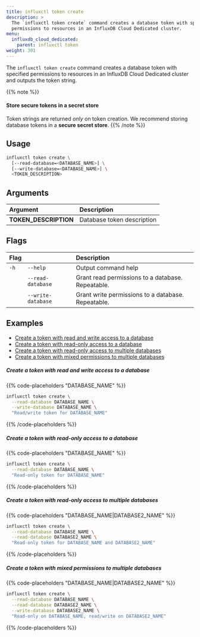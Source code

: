```yaml
---
title: influxctl token create
description: >
  The `influxctl token create` command creates a database token with specified
  permissions to resources in an InfluxDB Cloud Dedicated cluster.
menu:
  influxdb_cloud_dedicated:
    parent: influxctl token
weight: 301
---
```


The `influxctl token create` command creates a database token with specified
permissions to resources in an InfluxDB Cloud Dedicated cluster and outputs
the token string.

{{% note %}}
#### Store secure tokens in a secret store

Token strings are returned _only_ on token creation.
We recommend storing database tokens in a **secure secret store**.
{{% /note %}}

## Usage

```sh
influxctl token create \
  [--read-database=<DATABASE_NAME>] \
  [--write-database=<DATABASE_NAME>] \
  <TOKEN_DESCRIPTION>
```

## Arguments

| Argument              | Description                |
| :-------------------- | :------------------------- |
| **TOKEN_DESCRIPTION** | Database token description |

## Flags

| Flag |                    | Description                           |
| :--- | :----------------- | :------------------------------------ |
| `-h` | `--help`           | Output command help                   |
|      | `--read-database`  | Grant read permissions to a database. Repeatable.  |
|      | `--write-database` | Grant write permissions to a database. Repeatable. |

## Examples

- [Create a token with read and write access to a database](#create-a-token-with-read-and-write-access-to-a-database)
- [Create a token with read-only access to a database](#create-a-token-with-read-only-access-to-a-database)
- [Create a token with read-only access to multiple databases](#create-a-token-with-read-only-access-to-multiple-database)
- [Create a token with mixed permissions to multiple databases](#create-a-token-with-mixed-permissions-on-multiple-database)

##### Create a token with read and write access to a database

{{% code-placeholders "DATABASE_NAME" %}}
```sh
influxctl token create \
  --read-database DATABASE_NAME \
  --write-database DATABASE_NAME \
  "Read/write token for DATABASE_NAME"
```
{{% /code-placeholders %}}

##### Create a token with read-only access to a database

{{% code-placeholders "DATABASE_NAME" %}}
```sh
influxctl token create \
  --read-database DATABASE_NAME \
  "Read-only token for DATABASE_NAME"
```
{{% /code-placeholders %}}

##### Create a token with read-only access to multiple databases

{{% code-placeholders "DATABASE_NAME|DATABASE2_NAME" %}}
```sh
influxctl token create \
  --read-database DATABASE_NAME \
  --read-database DATABASE2_NAME \
  "Read-only token for DATABASE_NAME and DATABASE2_NAME"
```
{{% /code-placeholders %}}

##### Create a token with mixed permissions to multiple databases

{{% code-placeholders "DATABASE_NAME|DATABASE2_NAME" %}}
```sh
influxctl token create \
  --read-database DATABASE_NAME \
  --read-database DATABASE2_NAME \
  --write-database DATABASE2_NAME \
  "Read-only on DATABASE_NAME, read/write on DATABASE2_NAME"
```
{{% /code-placeholders %}}
